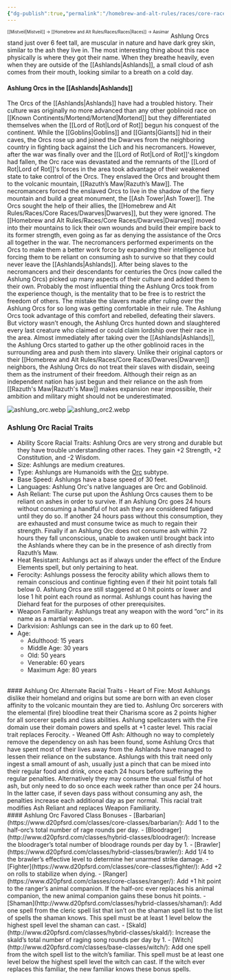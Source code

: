 ```yaml
---
{"dg-publish":true,"permalink":"/homebrew-and-alt-rules/races/core-races/ashlung-orcs/"}
---
```


<sup><sup>[[Mistveil\|Mistveil]] → [[Homebrew and Alt Rules/Races/Races\|Races]] → Aasimar</sup></sup>
Ashlung Orcs stand just over 6 feet tall, are muscular in nature and have dark grey skin, similar to the ash they live in. The most interesting thing about this race physically is where they got their name. When they breathe heavily, even when they are outside of the [[Ashlands\|Ashlands]], a small cloud of ash comes from their mouth, looking similar to a breath on a cold day. 
#### Ashlung Orcs in the [[Ashlands\|Ashlands]]
The Orcs of the [[Ashlands\|Ashlands]] have had a troubled history. Their culture was originally no more advanced than any other goblinoid race on [[Known Continents/Mortend/Mortend\|Mortend]] but they differentiated themselves when the [[Lord of Rot\|Lord of Rot]] begun his conquest of the continent. While the [[Goblins\|Goblins]] and [[Giants\|Giants]] hid in their caves, the Orcs rose up and joined the Dwarves from the neighboring country in fighting back against the Lich and his necromancers. However, after the war was finally over and the [[Lord of Rot\|Lord of Rot]]'s kingdom had fallen, the Orc race was devastated and the remnants of the [[Lord of Rot\|Lord of Rot]]'s forces in the area took advantage of their weakened state to take control of the Orcs. They enslaved the Orcs and brought them to the volcanic mountain, [[Razuth’s Maw\|Razuth’s Maw]]. The necromancers forced the enslaved Orcs to live in the shadow of the fiery mountain and build a great monument, the [[Ash Tower\|Ash Tower]]. The Orcs sought the help of their allies, the [[Homebrew and Alt Rules/Races/Core Races/Dwarves\|Dwarves]], but they were ignored. The [[Homebrew and Alt Rules/Races/Core Races/Dwarves\|Dwarves]] moved into their mountains to lick their own wounds and build their empire back to its former strength, even going as far as denying the assistance of the Orcs all together in the war. The necromancers performed experiments on the Orcs to make them a better work force by expanding their intelligence but forcing them to be reliant on consuming ash to survive so that they could never leave the [[Ashlands\|Ashlands]]. After being slaves to the necromancers and their descendants for centuries the Orcs (now called the Ashlung Orcs) picked up many aspects of their culture and added them to their own. Probably the most influential thing the Ashlung Orcs took from the experience though, is the mentality that to be free is to restrict the freedom of others. The mistake the slavers made after ruling over the Ashlung Orcs for so long was getting comfortable in their rule. The Ashlung Orcs took advantage of this comfort and rebelled, defeating their slavers. But victory wasn’t enough, the Ashlung Orcs hunted down and slaughtered every last creature who claimed or could claim lordship over their race in the area. Almost immediately after taking over the [[Ashlands\|Ashlands]], the Ashlung Orcs started to gather up the other goblinoid races in the surrounding area and push them into slavery. Unlike their original captors or their [[Homebrew and Alt Rules/Races/Core Races/Dwarves\|Dwarven]] neighbors, the Ashlung Orcs do not treat their slaves with disdain, seeing them as the instrument of their freedom. Although their reign as an independent nation has just begun and their reliance on the ash from [[Razuth's Maw\|Razuth's Maw]] makes expansion near impossible, their ambition and military might should not be underestimated.

![ashlung_orc.webp](/img/user/Attachments/ashlung_orc.webp) ![ashlung_orc2.webp](/img/user/Attachments/ashlung_orc2.webp)

### Ashlung Orc Racial Traits
- Ability Score Racial Traits: Ashlung Orcs are very strong and durable but they have trouble understanding other races. They gain +2 Strength, +2 Constitution, and -2 Wisdom.
- Size: Ashlungs are medium creatures.
- Type: Ashlungs are Humanoids with the [Orc](http://www.d20pfsrd.com/bestiary/rules-for-monsters/creature-types#subtype-orc) subtype.
- Base Speed: Ashlungs have a base speed of 30 feet.
- Languages: Ashlung Orc's native languages are Orc and Goblinoid.
- Ash Reliant: The curse put upon the Ashlung Orcs causes them to be reliant on ashes in order to survive. If an Ashlung Orc goes 24 hours without consuming a handful of hot ash they are considered fatigued until they do so. If another 24 hours pass without this consumption, they are exhausted and must consume twice as much to regain their strength. Finally if an Ashlung Orc does not consume ash within 72 hours they fall unconscious, unable to awaken until brought back into the Ashlands where they can be in the presence of ash directly from Razuth’s Maw. 
- Heat Resistant: Ashlungs act as if always under the effect of the Endure Elements spell, but only pertaining to heat.
- Ferocity: Ashlungs possess the ferocity ability which allows them to remain conscious and continue fighting even if their hit point totals fall below 0. Ashlung Orcs are still staggered at 0 hit points or lower and lose 1 hit point each round as normal. Ashlungs count has having the Diehard feat for the purposes of other prerequisites.
- Weapon Familiarity: Ashlungs treat any weapon with the word “orc” in its name as a martial weapon.
- Darkvision: Ashlungs can see in the dark up to 60 feet.
- Age:
    - Adulthood: 15 years
    - Middle Age: 30 years
    - Old: 50 years
    - Venerable: 60 years
    - Maximum Age: 80 years
<br>
#### Ashlung Orc Alternate Racial Traits
- Heart of Fire: Most Ashlungs dislike their homeland and origins but some are born with an even closer affinity to the volcanic mountain they are tied to. Ashlung Orc sorcerers with the elemental (fire) bloodline treat their Charisma score as 2 points higher for all sorcerer spells and class abilities. Ashlung spellcasters with the Fire domain use their domain powers and spells at +1 caster level. This racial trait replaces Ferocity.
- Weaned Off Ash: Although no way to completely remove the dependency on ash has been found, some Ashlung Orcs that have spent most of their lives away from the Ashlands have managed to lessen their reliance on the substance. Ashlungs with this trait need only ingest a small amount of ash, usually just a pinch that can be mixed into their regular food and drink, once each 24 hours before suffering the regular penalties. Alternatively they may consume the usual fistful of hot ash, but only need to do so once each week rather than once per 24 hours. In the latter case, if seven days pass without consuming any ash, the penalties increase each additional day as per normal. This racial trait modifies Ash Reliant and replaces Weapon Familiarity.  
<br>
#### Ashlung Orc Favored Class Bonuses
- [Barbarian](https://www.d20pfsrd.com/classes/core-classes/barbarian/): Add 1 to the half-orc’s total number of rage rounds per day.
- [Bloodrager](http://www.d20pfsrd.com/classes/hybrid-classes/bloodrager/): Increase the bloodrager’s total number of bloodrage rounds per day by 1.
- [Brawler](https://www.d20pfsrd.com/classes/hybrid-classes/brawler/): Add 1/4 to the brawler’s effective level to determine her unarmed strike damage.
- [Fighter](https://www.d20pfsrd.com/classes/core-classes/fighter/): Add +2 on rolls to stabilize when dying.
- [Ranger](https://www.d20pfsrd.com/classes/core-classes/ranger/): Add +1 hit point to the ranger’s animal companion. If the half-orc ever replaces his animal companion, the new animal companion gains these bonus hit points.
- [Shaman](http://www.d20pfsrd.com/classes/hybrid-classes/shaman/): Add one spell from the cleric spell list that isn’t on the shaman spell list to the list of spells the shaman knows. This spell must be at least 1 level below the highest spell level the shaman can cast.
- [Skald](http://www.d20pfsrd.com/classes/hybrid-classes/skald/): Increase the skald’s total number of raging song rounds per day by 1.
- [Witch](http://www.d20pfsrd.com/classes/base-classes/witch/): Add one spell from the witch spell list to the witch’s familiar. This spell must be at least one level below the highest spell level the witch can cast. If the witch ever replaces this familiar, the new familiar knows these bonus spells.